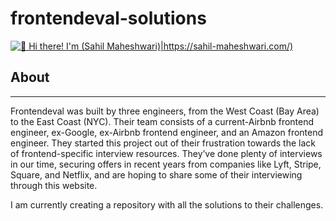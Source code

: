 # frontendeval-solutions
[<img src="https://raw.githubusercontent.com/bluzeey/frontendeval-solutions/master/intro.gif" alt="👋 Hi there! I'm (Sahil Maheshwari)|https://sahil-maheshwari.com/)" title="👋 Hi there! I'm (Sahil Maheshwari)|https://sahil-maheshwari.com)"/>](https://sahil-maheshwari.com/)
## About
<hr/>
Frontendeval was built by three engineers, from the West Coast (Bay Area) to the East Coast (NYC). Their team consists of a current-Airbnb frontend engineer, ex-Google, ex-Airbnb frontend engineer, and an Amazon frontend engineer. They started this project out of their frustration towards the lack of frontend-specific interview resources. They’ve done plenty of interviews in our time, securing offers in recent years from companies like Lyft, Stripe, Square, and Netflix, and are hoping to share some of their interviewing through this website.

I am currently creating a repository with all the solutions to their challenges. 
